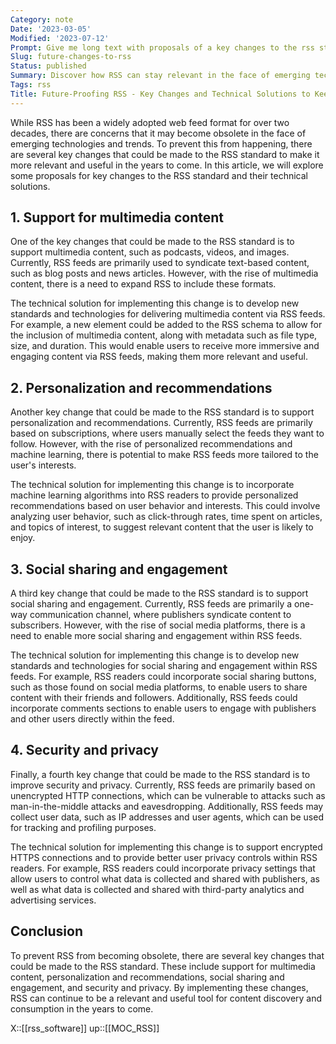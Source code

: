 ```yaml
---
Category: note
Date: '2023-03-05'
Modified: '2023-07-12'
Prompt: Give me long text with proposals of a key changes to the rss standard (and technical solution for implementing it) to prevent RSS becoming obsolete.
Slug: future-changes-to-rss
Status: published
Summary: Discover how RSS can stay relevant in the face of emerging technologies with key changes such as multimedia support, personalization, and security.
Tags: rss
Title: Future-Proofing RSS - Key Changes and Technical Solutions to Keep the Web Feed Format Relevant
---
```


While RSS has been a widely adopted web feed format for over two decades, there are concerns that it may become obsolete in the face of emerging technologies and trends. To prevent this from happening, there are several key changes that could be made to the RSS standard to make it more relevant and useful in the years to come. In this article, we will explore some proposals for key changes to the RSS standard and their technical solutions.

## 1.  Support for multimedia content
One of the key changes that could be made to the RSS standard is to support multimedia content, such as podcasts, videos, and images. Currently, RSS feeds are primarily used to syndicate text-based content, such as blog posts and news articles. However, with the rise of multimedia content, there is a need to expand RSS to include these formats.

The technical solution for implementing this change is to develop new standards and technologies for delivering multimedia content via RSS feeds. For example, a new element could be added to the RSS schema to allow for the inclusion of multimedia content, along with metadata such as file type, size, and duration. This would enable users to receive more immersive and engaging content via RSS feeds, making them more relevant and useful.

## 2.  Personalization and recommendations
Another key change that could be made to the RSS standard is to support personalization and recommendations. Currently, RSS feeds are primarily based on subscriptions, where users manually select the feeds they want to follow. However, with the rise of personalized recommendations and machine learning, there is potential to make RSS feeds more tailored to the user's interests.

The technical solution for implementing this change is to incorporate machine learning algorithms into RSS readers to provide personalized recommendations based on user behavior and interests. This could involve analyzing user behavior, such as click-through rates, time spent on articles, and topics of interest, to suggest relevant content that the user is likely to enjoy.

## 3.  Social sharing and engagement
A third key change that could be made to the RSS standard is to support social sharing and engagement. Currently, RSS feeds are primarily a one-way communication channel, where publishers syndicate content to subscribers. However, with the rise of social media platforms, there is a need to enable more social sharing and engagement within RSS feeds.

The technical solution for implementing this change is to develop new standards and technologies for social sharing and engagement within RSS feeds. For example, RSS readers could incorporate social sharing buttons, such as those found on social media platforms, to enable users to share content with their friends and followers. Additionally, RSS feeds could incorporate comments sections to enable users to engage with publishers and other users directly within the feed.

## 4.  Security and privacy
Finally, a fourth key change that could be made to the RSS standard is to improve security and privacy. Currently, RSS feeds are primarily based on unencrypted HTTP connections, which can be vulnerable to attacks such as man-in-the-middle attacks and eavesdropping. Additionally, RSS feeds may collect user data, such as IP addresses and user agents, which can be used for tracking and profiling purposes.

The technical solution for implementing this change is to support encrypted HTTPS connections and to provide better user privacy controls within RSS readers. For example, RSS readers could incorporate privacy settings that allow users to control what data is collected and shared with publishers, as well as what data is collected and shared with third-party analytics and advertising services.

## Conclusion
To prevent RSS from becoming obsolete, there are several key changes that could be made to the RSS standard. These include support for multimedia content, personalization and recommendations, social sharing and engagement, and security and privacy. By implementing these changes, RSS can continue to be a relevant and useful tool for content discovery and consumption in the years to come.

X::[[rss_software]]
up::[[MOC_RSS]]